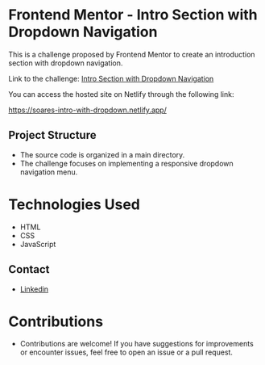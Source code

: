 # Frontend Mentor - Intro Section with Dropdown Navigation

This is a challenge proposed by Frontend Mentor to create an introduction section with dropdown navigation.

Link to the challenge: [Intro Section with Dropdown Navigation](https://www.frontendmentor.io/challenges/intro-section-with-dropdown-navigation-ryaPetHE5)

You can access the hosted site on Netlify through the following link:

https://soares-intro-with-dropdown.netlify.app/

## Project Structure

- The source code is organized in a main directory.
- The challenge focuses on implementing a responsive dropdown navigation menu.

# Technologies Used

- HTML
- CSS
- JavaScript

## Contact

- [Linkedin](http://www.linkedin.com/in/ojo%C3%A3osoares)

# Contributions

- Contributions are welcome! If you have suggestions for improvements or encounter issues, feel free to open an issue or a pull request.
